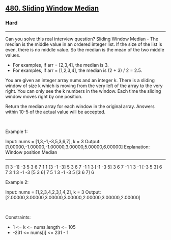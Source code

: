 <h2><a href="https://leetcode.com/problems/sliding-window-median/">480. Sliding Window Median</a></h2><h3>Hard</h3><hr>Can you solve this real interview question? Sliding Window Median - The median is the middle value in an ordered integer list. If the size of the list is even, there is no middle value. So the median is the mean of the two middle values.

 * For examples, if arr = [2,3,4], the median is 3.
 * For examples, if arr = [1,2,3,4], the median is (2 + 3) / 2 = 2.5.

You are given an integer array nums and an integer k. There is a sliding window of size k which is moving from the very left of the array to the very right. You can only see the k numbers in the window. Each time the sliding window moves right by one position.

Return the median array for each window in the original array. Answers within 10-5 of the actual value will be accepted.

 

Example 1:


Input: nums = [1,3,-1,-3,5,3,6,7], k = 3
Output: [1.00000,-1.00000,-1.00000,3.00000,5.00000,6.00000]
Explanation: 
Window position                Median
---------------                -----
[1  3  -1] -3  5  3  6  7        1
 1 [3  -1  -3] 5  3  6  7       -1
 1  3 [-1  -3  5] 3  6  7       -1
 1  3  -1 [-3  5  3] 6  7        3
 1  3  -1  -3 [5  3  6] 7        5
 1  3  -1  -3  5 [3  6  7]       6


Example 2:


Input: nums = [1,2,3,4,2,3,1,4,2], k = 3
Output: [2.00000,3.00000,3.00000,3.00000,2.00000,3.00000,2.00000]


 

Constraints:

 * 1 <= k <= nums.length <= 105
 * -231 <= nums[i] <= 231 - 1